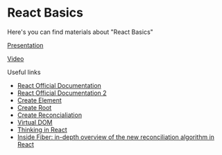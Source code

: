 # React Basics

Here's you can find materials about "React Basics"

[Presentation](https://docs.google.com/presentation/d/1ZyMaz5I8gtkW-HszQXljfLCt5ezmS5V11ysJG3_AJtk/edit?usp=sharing)

[Video](https://drive.google.com/file/d/1HHQRXJ4IiQHfGKNnvIrVonYI4xOSu7My/view?usp=sharing)

Useful links

- [React Official Documentation](https://react.dev/learn)
- [React Official Documentation 2](https://react.dev/learn/describing-the-ui)
- [Create Element](https://react.dev/reference/react/createElement)
- [Create Root](https://react.dev/reference/react-dom/client/createRoot)
- [Create Reconcialiation](https://medium.com/javarevisited/react-reconciliation-algorithm-86e3e22c1b40)
- [Virtual DOM](https://blog.logrocket.com/virtual-dom-react/)
- [Thinking in React](https://react.dev/learn/thinking-in-react)
- [Inside Fiber: in-depth overview of the new reconciliation algorithm in React](https://indepth.dev/posts/1008/inside-fiber-in-depth-overview-of-the-new-reconciliation-algorithm-in-react)
